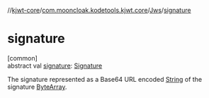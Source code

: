 //[kjwt-core](../../../index.md)/[com.mooncloak.kodetools.kjwt.core](../index.md)/[Jws](index.md)/[signature](signature.md)

# signature

[common]\
abstract val [signature](signature.md): [Signature](../../com.mooncloak.kodetools.kjwt.core.signature/-signature/index.md)

The signature represented as a Base64 URL encoded [String](https://kotlinlang.org/api/latest/jvm/stdlib/kotlin/-string/index.html) of the signature [ByteArray](https://kotlinlang.org/api/latest/jvm/stdlib/kotlin/-byte-array/index.html).
